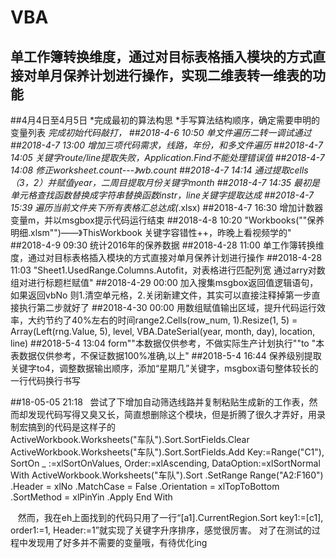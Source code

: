 # VBA
单工作簿转换维度，通过对目标表格插入模块的方式直接对单月保养计划进行操作，实现二维表转一维表的功能
-------------------------------------------------------------------------------------------
##4月4日至4月5日
*完成最初的算法构思
*手写算法结构顺序，确定需要申明的变量列表
*完成初始代码敲打，
##2018-4-6 10:50
单文件遍历二转一调试通过
##2018-4-7 13:00
增加三项代码需求，线路，年份，和多文件遍历
##2018-4-7 14:05
关键字route/line提取失败，Application.Find不能处理错误值
##2018-4-7 14:08
修正worksheet.count---》wb.count
##2018-4-7 14:14
通过提取cells（3，2）并赋值year，二周目提取月份关键字month
##2018-4-7 14:35
最初是单元格查找函数替换成字符串替换函数instr，line关键字提取达成
##2018-4-7 15:39
遍历当前文件夹下所有表格汇总达成(*.xlsx)
##2018-4-7 16:30
增加计数器变量m，并以msgbox提示代码运行结束
##2018-4-8 10:20
"Workbooks(""保养明细.xlsm"")——》ThisWorkbook
关键字容错性++，昨晚上看视频学的"
##2018-4-9 09:30
统计2016年的保养数据
##2018-4-28 11:00
单工作簿转换维度，通过对目标表格插入模块的方式直接对单月保养计划进行操作
##2018-4-28 11:03
"Sheet1.UsedRange.Columns.Autofit，对表格进行匹配列宽
通过arry对数组对进行标题栏赋值"
##2018-4-29 00:00
加入搜集msgbox返回值逻辑语句，如果返回vbNo 则1.清空单元格，2.关闭新建文件，其实可以直接注释掉第一步直接执行第二步就好了
##2018-4-30 00:00
用数组赋值输出区域，提升代码运行效率，大约节约了40%左右的时间range2.Cells(row_num, 1).Resize(1, 5) = Array(Left(rng.Value, 5), level, VBA.DateSerial(year, month, day), location, line)
##2018-5-4 13:04
form""本数据仅供参考，不做实际生产计划执行""to "本表数据仅供参考，不保证数据100%准确,以上"
##2018-5-4 16:44
保养级别提取关键字to4，调整数据输出顺序，添加“星期几”关键字，msgbox语句整体较长的一行代码换行书写


##18-05-05 21:18  
尝试了下增加自动筛选线路并复制粘贴生成新的工作表，然而却发现代码写得又臭又长，简直想删除这个模块，但是折腾了很久才弄好，用录制宏搞到的代码是这样子的    
ActiveWorkbook.Worksheets("车队").Sort.SortFields.Clear
    ActiveWorkbook.Worksheets("车队").Sort.SortFields.Add Key:=Range("C1"), SortOn _
        :=xlSortOnValues, Order:=xlAscending, DataOption:=xlSortNormal
    With ActiveWorkbook.Worksheets("车队").Sort
        .SetRange Range("A2:F160")
        .Header = xlNo
        .MatchCase = False
        .Orientation = xlTopToBottom
        .SortMethod = xlPinYin
        .Apply
    End With
    
    然而，我在eh上面找到的代码只用了一行“[a1].CurrentRegion.Sort key1:=[c1], order1:=1, Header:=1”就实现了关键字升序排序，感觉很厉害。
对了在测试的过程中发现用了好多并不需要的变量哦，有待优化ing
